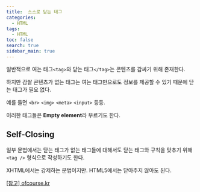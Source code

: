 ```yaml
---
title:  스스로 닫는 태그
categories: 
  - HTML
tags: 
  - HTML
toc: false
search: true
sidebar_main: true
---
```


일반적으로 여는 태그`<tag>`와 닫는 태그`</tag>`는 콘텐츠를 감싸기 위해 존재한다.

하지만 감쌀 콘텐츠가 없는 태그는 여는 태그만으로도 정보를 제공할 수 있기 때문에 닫는 태그가 필요 없다.

예를 들면 `<br>` `<img>` `<meta>` `<input>` 등등.

이러한 태그들은 **Empty element**라 부르기도 한다.


## Self-Closing

일부 문법에서는 닫는 태그가 없는 태그들에 대해서도 닫는 태그와 규칙을 맞추기 위해  `<tag />` 형식으로 작성하기도 한다.

XHTML에서는 강제하는 문법이지만. HTML5에서는 닫아주지 않아도 된다.


[[참고] ofcourse.kr](https://ofcourse.kr/html-course/%ED%83%9C%EA%B7%B8)